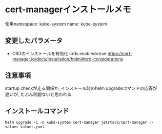 # cert-managerインストールメモ

使用namespace: kube-system
name: kube-system

## 変更したパラメータ
- CRDのインストールを有効化
crds.enabled=true
https://cert-manager.io/docs/installation/helm/#crd-considerations

## 注意事項
startup checkが走る関係か, インストール時のhelm upgradeコマンドの応答が遅いが, たぶん問題ないと思われる.

## インストールコマンド
```
helm upgrade -i -n kube-system cert-manager jetstack/cert-manager --values values.yaml
```

